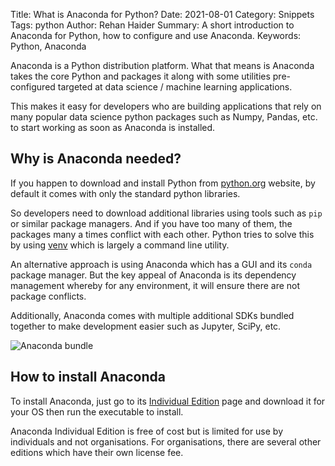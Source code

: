 Title: What is Anaconda for Python?
Date: 2021-08-01
Category: Snippets
Tags: python
Author: Rehan Haider
Summary: A short introduction to Anaconda for Python, how to configure and use Anaconda.
Keywords: Python, Anaconda


Anaconda is a Python distribution platform. What that means is Anaconda takes the core Python and packages it along with some utilities pre-configured targeted at data science / machine learning applications. 

This makes it easy for developers who are building applications that rely on many popular data science python packages such as Numpy, Pandas, etc. to start working as soon as Anaconda is installed. 

## Why is Anaconda needed?

If you happen to download and install Python from [python.org](https://python.org) website, by default it comes with only the standard python libraries. 

So developers need to download additional libraries using tools such as `pip` or similar package managers. And if you have too many of them, the packages many a times conflict with each other. Python tries to solve this by using [venv]({filename}99999999-create-a-python-virtual-environment.md) which is largely a command line utility. 

An alternative approach is using Anaconda which has a GUI and its `conda` package manager. But the key appeal of Anaconda is its dependency management whereby for any environment, it will ensure there are not package conflicts. 

Additionally, Anaconda comes with multiple additional SDKs bundled together to make development easier such as Jupyter, SciPy, etc. 

![Anaconda bundle]({static}/images/s0015/anaconda.png)

## How to install Anaconda

To install Anaconda, just go to its [Individual Edition](https://www.anaconda.com/products/individual) page and download it for your OS then run the executable to install.

Anaconda Individual Edition is free of cost but is limited for use by individuals and not organisations. For organisations, there are several other editions which have their own license fee.


